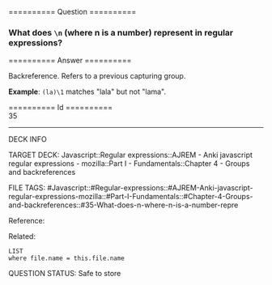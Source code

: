 ========== Question ==========  

### What does `\n` (where n is a number) represent in regular expressions?  

========== Answer ==========  

Backreference. Refers to a previous capturing group.

**Example**: `(la)\1` matches "lala" but not "lama".

========== Id ==========  
35

---

DECK INFO

TARGET DECK: Javascript::Regular expressions::AJREM - Anki javascript regular expressions - mozilla::Part I - Fundamentals::Chapter 4 - Groups and backreferences

FILE TAGS: #Javascript::#Regular-expressions::#AJREM-Anki-javascript-regular-expressions-mozilla::#Part-I-Fundamentals::#Chapter-4-Groups-and-backreferences::#35-What-does-n-where-n-is-a-number-repre

Reference:

Related:

```dataview
LIST
where file.name = this.file.name
```


QUESTION STATUS: Safe to store
